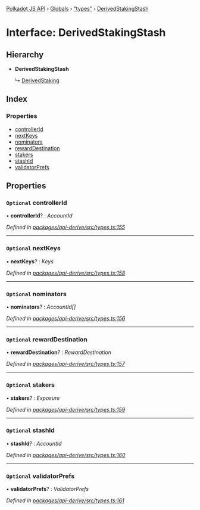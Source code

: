 [Polkadot JS API](../README.md) › [Globals](../globals.md) › ["types"](../modules/_types_.md) › [DerivedStakingStash](_types_.derivedstakingstash.md)

# Interface: DerivedStakingStash

## Hierarchy

* **DerivedStakingStash**

  ↳ [DerivedStaking](_types_.derivedstaking.md)

## Index

### Properties

* [controllerId](_types_.derivedstakingstash.md#optional-controllerid)
* [nextKeys](_types_.derivedstakingstash.md#optional-nextkeys)
* [nominators](_types_.derivedstakingstash.md#optional-nominators)
* [rewardDestination](_types_.derivedstakingstash.md#optional-rewarddestination)
* [stakers](_types_.derivedstakingstash.md#optional-stakers)
* [stashId](_types_.derivedstakingstash.md#optional-stashid)
* [validatorPrefs](_types_.derivedstakingstash.md#optional-validatorprefs)

## Properties

### `Optional` controllerId

• **controllerId**? : *AccountId*

*Defined in [packages/api-derive/src/types.ts:155](https://github.com/polkadot-js/api/blob/762b16ea13/packages/api-derive/src/types.ts#L155)*

___

### `Optional` nextKeys

• **nextKeys**? : *Keys*

*Defined in [packages/api-derive/src/types.ts:158](https://github.com/polkadot-js/api/blob/762b16ea13/packages/api-derive/src/types.ts#L158)*

___

### `Optional` nominators

• **nominators**? : *AccountId[]*

*Defined in [packages/api-derive/src/types.ts:156](https://github.com/polkadot-js/api/blob/762b16ea13/packages/api-derive/src/types.ts#L156)*

___

### `Optional` rewardDestination

• **rewardDestination**? : *RewardDestination*

*Defined in [packages/api-derive/src/types.ts:157](https://github.com/polkadot-js/api/blob/762b16ea13/packages/api-derive/src/types.ts#L157)*

___

### `Optional` stakers

• **stakers**? : *Exposure*

*Defined in [packages/api-derive/src/types.ts:159](https://github.com/polkadot-js/api/blob/762b16ea13/packages/api-derive/src/types.ts#L159)*

___

### `Optional` stashId

• **stashId**? : *AccountId*

*Defined in [packages/api-derive/src/types.ts:160](https://github.com/polkadot-js/api/blob/762b16ea13/packages/api-derive/src/types.ts#L160)*

___

### `Optional` validatorPrefs

• **validatorPrefs**? : *ValidatorPrefs*

*Defined in [packages/api-derive/src/types.ts:161](https://github.com/polkadot-js/api/blob/762b16ea13/packages/api-derive/src/types.ts#L161)*

